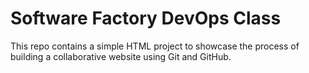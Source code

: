 # Software Factory DevOps Class
This repo contains a simple HTML project to showcase the process of building a collaborative website using Git and GitHub.
